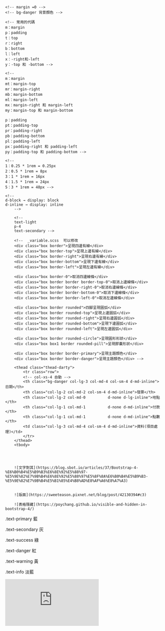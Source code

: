 

   <!-- table-hover 移動效果 -->
    <!-- margin =0 -->
    <!-- bg-danger 背景顏色 -->

    <!-- 常用的代碼
    m：margin
    p：padding
    t：top
    r：right
    b：bottom
    l：left
    x：-right和-left
    y：-top 和 -bottom -->

    <!-- 
    m：margin
    mt：margin-top
    mr：margin-right
    mb：margin-bottom
    ml：margin-left
    mx：margin-right 和 margin-left
    my：margin-top 和 margin-bottom

    p：padding
    pt：padding-top
    pr：padding-right
    pb：padding-bottom
    pl：padding-left
    px：padding-right 和 padding-left
    py：padding-top 和 padding-bottom -->
    
    <!-- 
    1：0.25 * 1rem = 0.25px
    2：0.5 * 1rem = 8px
    3：1 * 1rem = 16px
    4：1.5 * 1rem = 24px
    5：3 * 1rem = 48px -->

    <!-- 
    d-block → display: block
    d-inline → display: inline
        -->

        <!-- 
        text-light
        p-4 
        text-secondary -->

        <!--  _variable.scss  可以修改 
        <div class="box border">呈現四邊有線</div>
        <div class="box border-top">呈現上邊有線</div>
        <div class="box border-right">呈現右邊有線</div>
        <div class="box border-bottom">呈現下邊有線</div>
        <div class="box border-left">呈現左邊有線</div>

        <div class="box border-0">取消四邊線條</div>
        <div class="box border border border-top-0">取消上邊線條</div>
        <div class="box border border-right-0">取消右邊線條</div>
        <div class="box border border-bottom-0">取消下邊線條</div>
        <div class="box border border-left-0">取消左邊線條</div>

        <div class="box border rounded">四腳呈現圓弧</div>
        <div class="box border rounded-top">呈現上邊圓弧</div>
        <div class="box border rounded-right">呈現右邊圓弧</div>
        <div class="box border rounded-bottom">呈現下邊圓弧</div>
        <div class="box border rounded-left">呈現左邊圓弧</div>

        <div class="box border rounded-circle">呈現圓形形狀</div>
        <div class="box box1 border rounded-pill">呈現膠囊形狀</div>

        <div class="box border border-primary">呈現主題顏色</div>
        <div class="box border border-danger">呈現主題顏色</div> -->

        <thead class="thead-darty">
            <tr class="row">
            <!-- col-xs-4 自動 -->
            <th class="bg-danger col-lg-3 col-md-4 col-sm-4 d-md-inline">日期</th>
            <th class="col-lg-2 col-md-2 col-sm-4 d-md-inline">發票</th>
            <th class="col-lg-2 col-md-0          d-none d-lg-inline">地點</th>
            <th class="col-lg-1 col-md-1          d-none d-md-inline">付款</th>
            <th class="col-lg-1 col-md-1          d-none d-md-inline">點數</th>
            <td class="col-lg-3 col-md-4 col-sm-4 d-md-inline">資料(項目處理)</td>
            </tr>
        </thead>
        <tbody>




        ![文字對其](https://blog.sbot.io/articles/37/Bootstrap-4-%E6%B0%B4%E5%B9%B3%E6%8E%92%E5%88%97-%E5%9E%82%E7%9B%B4%E6%8E%92%E5%88%97%E5%8F%8A%E6%B0%B4%E5%B9%B3-%E5%9E%82%E7%9B%B4%E5%B1%85%E4%B8%AD%E8%AF%A6%E8%A7%A3)


        ![版面](https://sweeteason.pixnet.net/blog/post/42130394#c3)

        ![表格隱藏](https://poychang.github.io/visible-and-hidden-in-bootstrap-4/)


.text-primary
藍

.text-secondary
灰

.text-success
綠

.text-danger
紅

.text-warning
黃

.text-info
淡藍

![背景顏色](https://code.z01.com/v4/utilities/colors.html)